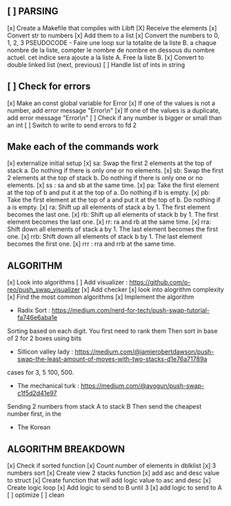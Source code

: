 ## [ ] PARSING

[x] Create a Makefile that compiles with Libft 
[X] Receive the elements
[x] Convert str to numbers
[x] Add them to a list
[x] Convert the numbers to 0, 1, 2, 3
	PSEUDOCODE
	- Faire une loop sur la totalite de la liste B.
	a chaque nombre de la liste, compter le nombre de nombre en dessous du nombre actuel. cet indice sera ajoute a la liste A. 
	Free la liste B.
[x] Convert to double linked list (next, previous)
[ ] Handle list of ints in string

## [ ] Check for errors

[x] Make an const global variable for Error
[x] If one of the values is not a number, add error message "Error\n"
[x] If one of the values is a duplicate, add error message "Error\n"
[ ] Check if any number is bigger or small than an int
[ ] Switch to write to send errors to fd 2

## Make each of the commands work

[x] externalize initial setup
[x] sa: Swap the first 2 elements at the top of stack a.
	Do nothing if there is only one or no elements.
[x] sb: Swap the first 2 elements at the top of stack b.
	Do nothing if there is only one or no elements.
[x] ss : sa and sb at the same time.
[x] pa: Take the first element at the top of b and put it at the top of a.
	Do nothing if b is empty.
[x] pb: Take the first element at the top of a and put it at the top of b.
	Do nothing if a is empty.
[x] ra: Shift up all elements of stack a by 1.
	The first element becomes the last one.
[x] rb: Shift up all elements of stack b by 1.
	The first element becomes the last one.
[x] rr: ra and rb at the same time.
[x] rra: Shift down all elements of stack a by 1.
	The last element becomes the first one.
[x]	rrb: Shift down all elements of stack b by 1.
	The last element becomes the first one.
[x] rrr : rra and rrb at the same time.

## ALGORITHM

[x] Look into algorithms
[ ] Add visualizer : https://github.com/o-reo/push_swap_visualizer
[x] Add checker
[x] look into alogrithm complexity
[x] Find the most common algorithms
[x] Implement the algorithm

- Radix Sort : https://medium.com/nerd-for-tech/push-swap-tutorial-fa746e6aba1e

Sorting based on each digit. You first need to rank them
Then sort in base of 2 for 2 boxes using bits

- Sillicon valley lady : https://medium.com/@jamierobertdawson/push-swap-the-least-amount-of-moves-with-two-stacks-d1e76a71789a

cases for 3, 5 100, 500.

- The mechanical turk : https://medium.com/@ayogun/push-swap-c1f5d2d41e97

Sending 2 numbers from stack A to stack B
Then send the cheapest number first, in the 


- The Korean

## ALGORITHM BREAKDOWN

[x] Check if sorted function
[x] Count number of elements in dblklist
[x] 3 numbers sort
[x] Create view 2 stacks function
[x] add asc and desc value to struct
[x] Create function that will add logic value to asc and desc
[x] Create logic loop
[x] Add logic to send to B until 3
[x] add logic to send to A
[ ] optimize
[ ] clean

